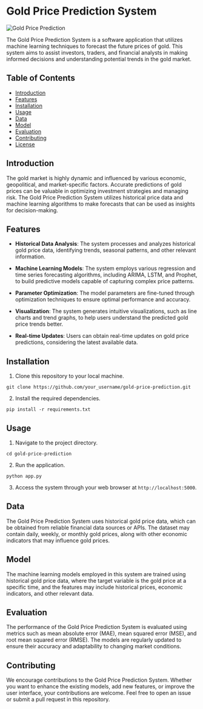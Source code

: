 # Gold Price Prediction System

![Gold Price Prediction](path_to_image.png)

The Gold Price Prediction System is a software application that utilizes machine learning techniques to forecast the future prices of gold. This system aims to assist investors, traders, and financial analysts in making informed decisions and understanding potential trends in the gold market.

## Table of Contents

- [Introduction](#introduction)
- [Features](#features)
- [Installation](#installation)
- [Usage](#usage)
- [Data](#data)
- [Model](#model)
- [Evaluation](#evaluation)
- [Contributing](#contributing)
- [License](#license)

## Introduction

The gold market is highly dynamic and influenced by various economic, geopolitical, and market-specific factors. Accurate predictions of gold prices can be valuable in optimizing investment strategies and managing risk. The Gold Price Prediction System utilizes historical price data and machine learning algorithms to make forecasts that can be used as insights for decision-making.

## Features

- **Historical Data Analysis**: The system processes and analyzes historical gold price data, identifying trends, seasonal patterns, and other relevant information.

- **Machine Learning Models**: The system employs various regression and time series forecasting algorithms, including ARIMA, LSTM, and Prophet, to build predictive models capable of capturing complex price patterns.

- **Parameter Optimization**: The model parameters are fine-tuned through optimization techniques to ensure optimal performance and accuracy.

- **Visualization**: The system generates intuitive visualizations, such as line charts and trend graphs, to help users understand the predicted gold price trends better.

- **Real-time Updates**: Users can obtain real-time updates on gold price predictions, considering the latest available data.

## Installation

1. Clone this repository to your local machine.

```
git clone https://github.com/your_username/gold-price-prediction.git
```

2. Install the required dependencies.

```
pip install -r requirements.txt
```

## Usage

1. Navigate to the project directory.

```
cd gold-price-prediction
```

2. Run the application.

```
python app.py
```

3. Access the system through your web browser at `http://localhost:5000`.

## Data

The Gold Price Prediction System uses historical gold price data, which can be obtained from reliable financial data sources or APIs. The dataset may contain daily, weekly, or monthly gold prices, along with other economic indicators that may influence gold prices.

## Model

The machine learning models employed in this system are trained using historical gold price data, where the target variable is the gold price at a specific time, and the features may include historical prices, economic indicators, and other relevant data.

## Evaluation

The performance of the Gold Price Prediction System is evaluated using metrics such as mean absolute error (MAE), mean squared error (MSE), and root mean squared error (RMSE). The models are regularly updated to ensure their accuracy and adaptability to changing market conditions.

## Contributing

We encourage contributions to the Gold Price Prediction System. Whether you want to enhance the existing models, add new features, or improve the user interface, your contributions are welcome. Feel free to open an issue or submit a pull request in this repository.
